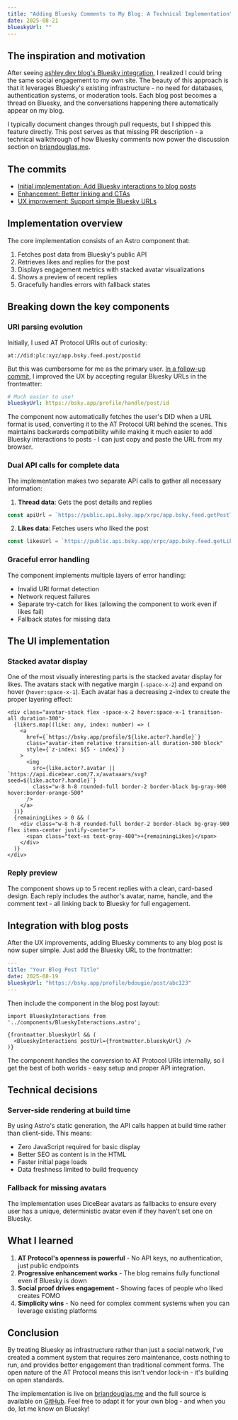 ```yaml
---
title: "Adding Bluesky Comments to My Blog: A Technical Implementation"
date: 2025-08-21
blueskyUrl: ""
---
```


## The inspiration and motivation

After seeing [ashley.dev blog's Bluesky integration](https://ashley.dev/posts/the-quiet-season/), I realized I could bring the same social engagement to my own site. The beauty of this approach is that it leverages Bluesky's existing infrastructure - no need for databases, authentication systems, or moderation tools. Each blog post becomes a thread on Bluesky, and the conversations happening there automatically appear on my blog.

I typically document changes through pull requests, but I shipped this feature directly. This post serves as that missing PR description - a technical walkthrough of how Bluesky comments now power the discussion section on [briandouglas.me](https://briandouglas.me).

## The commits

- [Initial implementation: Add Bluesky interactions to blog posts](https://github.com/bdougie/briandouglas.me/commit/ea9adcbf8cb161bcf96ea4f65206632c72bc4dc3)
- [Enhancement: Better linking and CTAs](https://github.com/bdougie/briandouglas.me/commit/cd8bd01017e63faf1b80ac134ff40a654756f6d9)
- [UX improvement: Support simple Bluesky URLs](https://github.com/bdougie/briandouglas.me/commit/f14d80164f472756f2e5d99bc38098538aa12990)

## Implementation overview

The core implementation consists of an Astro component that:
1. Fetches post data from Bluesky's public API
2. Retrieves likes and replies for the post
3. Displays engagement metrics with stacked avatar visualizations
4. Shows a preview of recent replies
5. Gracefully handles errors with fallback states

## Breaking down the key components

### URI parsing evolution

Initially, I used AT Protocol URIs out of curiosity:
```
at://did:plc:xyz/app.bsky.feed.post/postid
```

But this was cumbersome for me as the primary user. [In a follow-up commit](https://github.com/bdougie/briandouglas.me/commit/f14d80164f472756f2e5d99bc38098538aa12990), I improved the UX by accepting regular Bluesky URLs in the frontmatter:

```yaml
# Much easier to use!
blueskyUrl: https://bsky.app/profile/handle/post/id
```

The component now automatically fetches the user's DID when a URL format is used, converting it to the AT Protocol URI behind the scenes. This maintains backwards compatibility while making it much easier to add Bluesky interactions to posts - I can just copy and paste the URL from my browser.

### Dual API calls for complete data

The implementation makes two separate API calls to gather all necessary information:

1. **Thread data**: Gets the post details and replies
```javascript
const apiUrl = `https://public.api.bsky.app/xrpc/app.bsky.feed.getPostThread?uri=${encodeURIComponent(postUri)}&depth=1`;
```

2. **Likes data**: Fetches users who liked the post
```javascript
const likesUrl = `https://public.api.bsky.app/xrpc/app.bsky.feed.getLikes?uri=${encodeURIComponent(postUri)}&limit=10`;
```

### Graceful error handling

The component implements multiple layers of error handling:
- Invalid URI format detection
- Network request failures
- Separate try-catch for likes (allowing the component to work even if likes fail)
- Fallback states for missing data

## The UI implementation

### Stacked avatar display

One of the most visually interesting parts is the stacked avatar display for likes. The avatars stack with negative margin (`-space-x-2`) and expand on hover (`hover:space-x-1`). Each avatar has a decreasing z-index to create the proper layering effect:

```astro
<div class="avatar-stack flex -space-x-2 hover:space-x-1 transition-all duration-300">
  {likers.map((like: any, index: number) => (
    <a
      href={`https://bsky.app/profile/${like.actor?.handle}`}
      class="avatar-item relative transition-all duration-300 block"
      style={`z-index: ${5 - index}`}
    >
      <img
        src={like.actor?.avatar || `https://api.dicebear.com/7.x/avataaars/svg?seed=${like.actor?.handle}`}
        class="w-8 h-8 rounded-full border-2 border-black bg-gray-900 hover:border-orange-500"
      />
    </a>
  ))}
  {remainingLikes > 0 && (
    <div class="w-8 h-8 rounded-full border-2 border-black bg-gray-900 flex items-center justify-center">
      <span class="text-xs text-gray-400">+{remainingLikes}</span>
    </div>
  )}
</div>
```

### Reply preview

The component shows up to 5 recent replies with a clean, card-based design. Each reply includes the author's avatar, name, handle, and the comment text - all linking back to Bluesky for full engagement.

## Integration with blog posts

After the UX improvements, adding Bluesky comments to any blog post is now super simple. Just add the Bluesky URL to the frontmatter:

```yaml
---
title: "Your Blog Post Title"
date: 2025-08-19
blueskyUrl: "https://bsky.app/profile/bdougie/post/abc123"
---
```

Then include the component in the blog post layout:

```astro
import BlueskyInteractions from '../components/BlueskyInteractions.astro';

{frontmatter.blueskyUrl && (
  <BlueskyInteractions postUrl={frontmatter.blueskyUrl} />
)}
```

The component handles the conversion to AT Protocol URIs internally, so I get the best of both worlds - easy setup and proper API integration.

## Technical decisions

### Server-side rendering at build time

By using Astro's static generation, the API calls happen at build time rather than client-side. This means:
- Zero JavaScript required for basic display
- Better SEO as content is in the HTML
- Faster initial page loads
- Data freshness limited to build frequency

### Fallback for missing avatars

The implementation uses DiceBear avatars as fallbacks to ensure every user has a unique, deterministic avatar even if they haven't set one on Bluesky.

## What I learned

1. **AT Protocol's openness is powerful** - No API keys, no authentication, just public endpoints
2. **Progressive enhancement works** - The blog remains fully functional even if Bluesky is down
3. **Social proof drives engagement** - Showing faces of people who liked creates FOMO
4. **Simplicity wins** - No need for complex comment systems when you can leverage existing platforms

## Conclusion

By treating Bluesky as infrastructure rather than just a social network, I've created a comment system that requires zero maintenance, costs nothing to run, and provides better engagement than traditional comment forms. The open nature of the AT Protocol means this isn't vendor lock-in - it's building on open standards.

The implementation is live on [briandouglas.me](https://briandouglas.me) and the full source is available on [GitHub](https://github.com/bdougie/briandouglas.me). Feel free to adapt it for your own blog - and when you do, let me know on Bluesky!